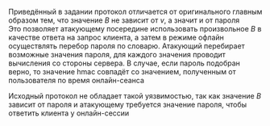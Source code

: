 Приведённый в задании протокол отличается от оригинального главным образом тем, что значение $B$ не зависит от $v$, а значит и от пароля  
Это позволяет атакующему посередине использовать произвольное $B$ в качестве ответа на запрос клиента, а затем в режиме офлайн осуществлять перебор пароля по словарю.
Атакующий перебирает возможные значения пароля, для каждого значения проводит вычисления со стороны сервера. В случае, если пароль подобран верно, то значение hmac совпадёт со значением, полученным от пользователя по время онлайн-сеанса


Исходный протокол не обладает такой уязвимостью, так как значение $B$ зависит от пароля и атакующему требуется значение пароля, чтобы ответить клиента у онлайн-сессии
